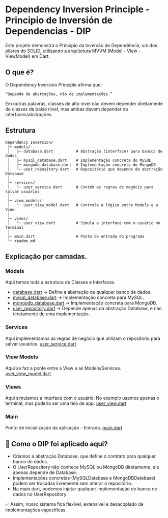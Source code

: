 # Dependency Inversion Principle - Principio de Inversión de Dependencias - DIP

Este projeto demonstra o Princípio da Inversão de Dependência, um dos pilares do SOLID, utilizando a arquitetura MVVM (Model - View - ViewModel) em Dart.

## O que é?

O Dependency Inversion Principle afirma que:

```“Dependa de abstrações, não de implementações.”```

Em outras palavras, classes de alto nível não devem depender diretamente de classes de baixo nível, mas ambas devem depender de interfaces/abstrações.

## Estrutura
```
Dependency Inversion/
 ├─ models/
 │   ├─ database.dart          # Abstração (interface) para bancos de dados
 │   ├─ mysql_database.dart    # Implementação concreta do MySQL
 │   ├─ mongodb_database.dart  # Implementação concreta do MongoDB
 │   └─ user_repository.dart   # Repositório que depende da abstração Database
 │
 ├─ services/
 │   └─ user_service.dart      # Contém as regras de negócio para salvar usuários
 │
 ├─ view_models/
 │   └─ user_view_model.dart   # Controla a lógica entre Models e a View
 │
 ├─ views/
 │   └─ user_view.dart         # Simula a interface com o usuário no terminal
 │
 ├─ main.dart                  # Ponto de entrada do programa
 └─ readme.md

```

## Explicação por camadas.
### Models
Aqui temos toda a estrutura de Classes e Interfaces.

- [database.dart](./models/database.dart) → Define a abstração de qualquer banco de dados.
- [mysql_database.dart](./models/mysql_database.dart) → Implementação concreta para MySQL.
- [mongodb_database.dart](./models/mongodb_database.dart) → Implementação concreta para MongoDB.
- [user_repository.dart](./models/user_repository.dart) → Depende apenas da abstração Database, e não diretamente de uma implementação.

### Services

Aqui implementamos as regras de negócio que utilizam o repositório para salvar usuários.
[user_service.dart](./services/user_service.dart)

### View Models

Aqui se faz a ponte entre a View e as Models/Services.
[user_view_model.dart](./view_models/user_view_model.dart)

### Views

Aqui simulamos a interface com o usuário. No exemplo usamos apenas o terminal, mas poderia ser uma tela de app.
[user_view.dart](./views/user_view.dart)

### Main

Ponto de inicialização da aplicação - Entrada.
[main.dart](./main.dart)

## 🧩 Como o DIP foi aplicado aqui?

- Criamos a abstração Database, que define o contrato para qualquer banco de dados.
- O UserRepository não conhece MySQL ou MongoDB diretamente, ele apenas depende de Database.
- Implementações concretas (MySQLDatabase e MongoDBDatabase) podem ser trocadas livremente sem alterar o repositório.
- Na main.dart, podemos injetar qualquer implementação de banco de dados no UserRepository.

✅ Assim, nosso sistema fica flexível, extensível e desacoplado de implementações específicas.